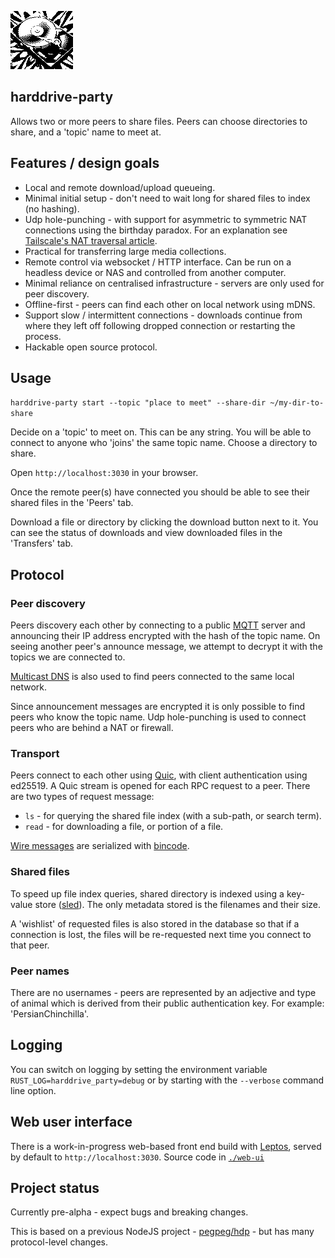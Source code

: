 
![](./web-ui/public/img/hdd.png)

## harddrive-party

Allows two or more peers to share files. Peers can choose directories to share, and a 'topic' name to meet at.

## Features / design goals

- Local and remote download/upload queueing. 
- Minimal initial setup - don't need to wait long for shared files to index (no hashing).
- Udp hole-punching - with support for asymmetric to symmetric NAT connections using the birthday paradox. For an explanation see [Tailscale's NAT traversal article](https://tailscale.com/blog/how-nat-traversal-works).
- Practical for transferring large media collections.
- Remote control via websocket / HTTP interface. Can be run on a headless device or NAS and controlled from another computer.
- Minimal reliance on centralised infrastructure - servers are only used for peer discovery.
- Offline-first - peers can find each other on local network using mDNS.
- Support slow / intermittent connections - downloads continue from where they left off following dropped connection or restarting the process.
- Hackable open source protocol.

## Usage

`harddrive-party start --topic "place to meet" --share-dir ~/my-dir-to-share`

Decide on a 'topic' to meet on. This can be any string. You will be able to connect to anyone who 'joins' the same topic name. Choose a directory to share.

Open `http://localhost:3030` in your browser.

Once the remote peer(s) have connected you should be able to see their shared files in the 'Peers' tab.

Download a file or directory by clicking the download button next to it. You can see the status of downloads and view downloaded files in the 'Transfers' tab. 

## Protocol

### Peer discovery

Peers discovery each other by connecting to a public [MQTT](https://en.wikipedia.org/wiki/MQTT) server and announcing their IP address encrypted with the hash of the topic name. On seeing another peer's announce message, we attempt to decrypt it with the topics we are connected to.

[Multicast DNS](https://en.wikipedia.org/wiki/Multicast_DNS) is also used to find peers connected to the same local network.

Since announcement messages are encrypted it is only possible to find peers who know the topic name. Udp hole-punching is used to connect peers who are behind a NAT or firewall.

### Transport

Peers connect to each other using [Quic](https://en.wikipedia.org/wiki/QUIC), with client authentication using ed25519. A Quic stream is opened for each RPC request to a peer. There are two types of request message:

- `ls` - for querying the shared file index (with a sub-path, or search term).
- `read` - for downloading a file, or portion of a file. 

[Wire messages](./shared/src/wire_messages.rs) are serialized with [bincode](https://docs.rs/bincode).

### Shared files

To speed up file index queries, shared directory is indexed using a key-value store ([sled](https://docs.rs/sled)). The only metadata stored is the filenames and their size.

A 'wishlist' of requested files is also stored in the database so that if a connection is lost, the files will be re-requested next time you connect to that peer.

### Peer names

There are no usernames - peers are represented by an adjective and type of animal which is derived from their public authentication key. For example: 'PersianChinchilla'.

## Logging

You can switch on logging by setting the environment variable `RUST_LOG=harddrive_party=debug` or by starting with the `--verbose` command line option.

## Web user interface

There is a work-in-progress web-based front end build with [Leptos](https://docs.rs/leptos), served by default to `http://localhost:3030`. Source code in [`./web-ui`](./web-ui)

## Project status

Currently pre-alpha - expect bugs and breaking changes.

This is based on a previous NodeJS project - [pegpeg/hdp](https://gitlab.com/pegpeg/hdp) - but has many protocol-level changes.
